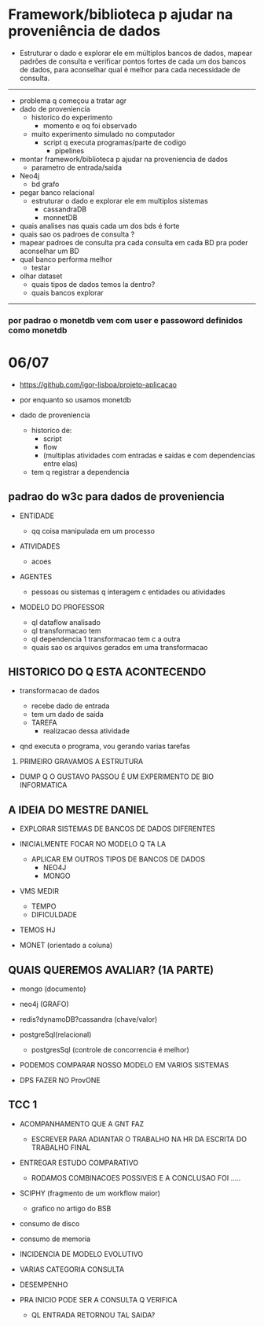 # Framework/biblioteca p ajudar na proveniência de dados
* Estruturar o dado e explorar ele em múltiplos bancos de dados, mapear padrões de consulta e verificar pontos fortes de cada um dos bancos de dados, para aconselhar qual é melhor para cada necessidade de consulta.

 ***

* problema q começou a tratar agr
* dado de proveniencia
	* historico do experimento
		* momento e oq foi observado
	* muito experimento simulado no computador
		* script q executa programas/parte de codigo
			* pipelines
* montar framework/biblioteca p ajudar na proveniencia de dados
	* parametro de entrada/saida
* Neo4j
	* bd grafo
* pegar banco relacional
	* estruturar o dado e explorar ele em multiplos sistemas
		* cassandraDB
		* monnetDB
* quais analises nas quais cada um dos bds é forte
* quais sao os padroes de consulta ?
* mapear padroes de consulta pra cada consulta em cada BD pra poder aconselhar um BD
* qual banco performa melhor
	* testar
* olhar dataset
	* quais tipos de dados temos la dentro?
	* quais bancos explorar

***

### por padrao o monetdb vem com user e passoword definidos como monetdb

# 06/07
* https://github.com/igor-lisboa/projeto-aplicacao

* por enquanto so usamos monetdb

* dado de proveniencia
	* historico de:
		* script
		* flow
		* (multiplas atividades com entradas e saidas e com dependencias entre elas)
	* tem q registrar a dependencia

## padrao do w3c para dados de proveniencia
* ENTIDADE
	* qq coisa manipulada em um processo
* ATIVIDADES
	* acoes
* AGENTES
	* pessoas ou sistemas q interagem c entidades ou atividades

* MODELO DO PROFESSOR
	* ql dataflow analisado
	* ql transformacao tem
	* ql dependencia 1 transformacao tem c a outra
	* quais sao os arquivos gerados em uma transformacao

## HISTORICO DO Q ESTA ACONTECENDO

* transformacao de dados
	* recebe dado de entrada
	* tem um dado de saida
	* TAREFA
		* realizacao dessa atividade

* qnd executa o programa, vou gerando varias tarefas

1. PRIMEIRO GRAVAMOS A ESTRUTURA

* DUMP Q O GUSTAVO PASSOU É UM EXPERIMENTO DE BIO INFORMATICA



## A IDEIA DO MESTRE DANIEL
* EXPLORAR SISTEMAS DE BANCOS DE DADOS DIFERENTES
* INICIALMENTE FOCAR NO MODELO Q TA LA
	* APLICAR EM OUTROS TIPOS DE BANCOS DE DADOS
		* NEO4J
		* MONGO
* VMS MEDIR
	* TEMPO
	* DIFICULDADE

* TEMOS HJ
* MONET (orientado a coluna)

## QUAIS QUEREMOS AVALIAR? (1A PARTE)
*  mongo (documento)
*  neo4j (GRAFO)
*  redis?dynamoDB?cassandra (chave/valor)
*  postgreSql(relacional)
	* postgresSql (controle de concorrencia é melhor)


* PODEMOS COMPARAR NOSSO MODELO EM VARIOS SISTEMAS
* DPS FAZER NO ProvONE


## TCC 1
* ACOMPANHAMENTO QUE A GNT FAZ
	* ESCREVER PARA ADIANTAR O TRABALHO NA HR DA ESCRITA DO TRABALHO FINAL


* ENTREGAR ESTUDO COMPARATIVO
	* RODAMOS COMBINACOES POSSIVEIS E A CONCLUSAO FOI .....




* SCIPHY (fragmento de um workflow maior)
	* grafico no artigo do BSB


* consumo de disco
* consumo de memoria

* INCIDENCIA DE MODELO EVOLUTIVO


* VARIAS CATEGORIA CONSULTA
* DESEMPENHO


* PRA INICIO PODE SER A CONSULTA Q VERIFICA
	* QL ENTRADA RETORNOU TAL SAIDA?